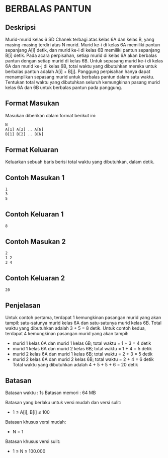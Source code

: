 # BERBALAS PANTUN

## Deskripsi
Murid-murid kelas 6 SD Chanek terbagi atas kelas 6A dan kelas B, yang masing-masing terdiri atas N
murid. Murid ke-i di kelas 6A memiliki pantun sepanjang A[i] detik, dan murid ke-i di kelas 6B memiliki
pantun sepanjang B[i] detik.
Pada acara perpisahan, setiap murid di kelas 6A akan berbalas pantun dengan setiap murid di kelas 6B.
Untuk sepasang murid ke-i di kelas 6A dan murid ke-j di kelas 6B, total waktu yang dibutuhkan mereka
untuk berbalas pantun adalah A[i] + B[j].
Panggung perpisahan hanya dapat menampilkan sepasang murid untuk berbalas pantun dalam satu
waktu. Tentukan total waktu yang dibutuhkan seluruh kemungkinan pasang murid kelas 6A dan 6B
untuk berbalas pantun pada panggung.

## Format Masukan
Masukan diberikan dalam format berikut ini:

```xml
N
A[1] A[2] .. A[N]
B[1] B[2] .. B[N]
```

## Format Keluaran
Keluarkan sebuah baris berisi total waktu yang dibutuhkan, dalam detik.

## Contoh Masukan 1
```xml
1
3
5
```

## Contoh Keluaran 1
```xml
8
```

## Contoh Masukan 2
```xml
2
1 2
3 4
```

## Contoh Keluaran 2
```xml
20
```

## Penjelasan
Untuk contoh pertama, terdapat 1 kemungkinan pasangan murid yang akan tampil: satu-satunya murid
kelas 6A dan satu-satunya murid kelas 6B. Total waktu yang dibutuhkan adalah 3 + 5 = 8 detik.
Untuk contoh kedua, terdapat 4 kemungkinan pasangan murid yang akan tampil:
- murid 1 kelas 6A dan murid 1 kelas 6B; total waktu = 1 + 3 = 4 detik
- murid 1 kelas 6A dan murid 2 kelas 6B; total waktu = 1 + 4 = 5 detik
- murid 2 kelas 6A dan murid 1 kelas 6B; total waktu = 2 + 3 = 5 detik
- murid 2 kelas 6A dan murid 2 kelas 6B; total waktu = 2 + 4 = 6 detik
Total waktu yang dibutuhkan adalah 4 + 5 + 5 + 6 = 20 detik

## Batasan
Batasan waktu : 1s
Batasan memori : 64 MB

Batasan yang berlaku untuk versi mudah dan versi sulit:
- 1 ≤ A[i], B[i] ≤ 100

Batasan khusus versi mudah:
- N = 1

Batasan khusus versi sulit:
- 1 ≤ N ≤ 100.000